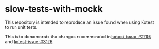 # slow-tests-with-mockk

This repository is intended to reproduce an issue found when using Kotest to run unit tests.

This is to demonstrate the changes recommended in [kotest-issue-#2765](https://github.com/kotest/kotest/issues/2765) and [kotest-issue-#3126](https://github.com/kotest/kotest/issues/3126).
